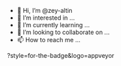 - 👋 Hi, I’m @zey-altin
- 👀 I’m interested in ...
- 🌱 I’m currently learning ...
- 💞️ I’m looking to collaborate on ...
- 📫 How to reach me ...

<!---
zey-altin/zey-altin is a ✨ special ✨ repository because its `README.md` (this file) appears on your GitHub profile.
You can click the Preview link to take a look at your changes.
--->

?style=for-the-badge&logo=appveyor
